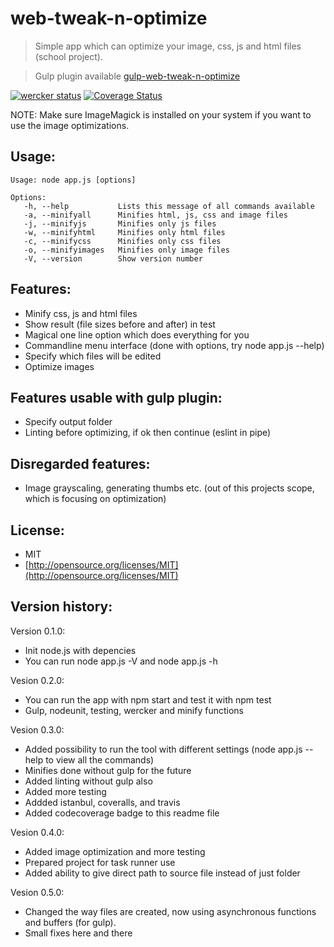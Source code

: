 web-tweak-n-optimize
====================
> Simple app which can optimize your image, css, js and html files (school project).

> Gulp plugin available [gulp-web-tweak-n-optimize](http://github.com/jukra/gulp-web-tweak-n-optimize)

[![wercker status](https://app.wercker.com/status/09ee66ec76d4aecbfd2d5c7adcd0e60f/m "wercker status")](https://app.wercker.com/project/bykey/09ee66ec76d4aecbfd2d5c7adcd0e60f)
[![Coverage Status](https://img.shields.io/coveralls/jukra/web-tweak-n-optimize.svg)](https://coveralls.io/r/jukra/web-tweak-n-optimize?branch=master)

NOTE: Make sure ImageMagick is installed on your system if you want to use the image optimizations.

## Usage:

```
Usage: node app.js [options]

Options:
   -h, --help           Lists this message of all commands available
   -a, --minifyall      Minifies html, js, css and image files
   -j, --minifyjs       Minifies only js files
   -w, --minifyhtml     Minifies only html files
   -c, --minifycss      Minifies only css files
   -o, --minifyimages   Minifies only image files
   -V, --version        Show version number
```

## Features:

- Minify css, js and html files
- Show result (file sizes before and after) in test
- Magical one line option which does everything for you
- Commandline menu interface (done with options, try node app.js --help)
- Specify which files will be edited
- Optimize images

## Features usable with gulp plugin:

- Specify output folder
- Linting before optimizing, if ok then continue (eslint in pipe)

## Disregarded features:

- Image grayscaling, generating thumbs etc. (out of this projects scope, which is focusing on optimization)

## License:

- MIT
- [http://opensource.org/licenses/MIT](http://opensource.org/licenses/MIT)

## Version history:

Version 0.1.0:
- Init node.js with depencies
- You can run node app.js -V and node app.js -h

Vesion 0.2.0:
- You can run the app with npm start and test it with npm test
- Gulp, nodeunit, testing, wercker and minify functions

Vesion 0.3.0:
- Added possibility to run the tool with different settings (node app.js --help to view all the commands)
- Minifies done without gulp for the future
- Added linting without gulp also
- Added more testing
- Addded istanbul, coveralls, and travis
- Added codecoverage badge to this readme file

Vesion 0.4.0:
- Added image optimization and more testing
- Prepared project for task runner use
- Added ability to give direct path to source file instead of just folder

Vesion 0.5.0:
- Changed the way files are created, now using asynchronous functions and buffers (for gulp).
- Small fixes here and there